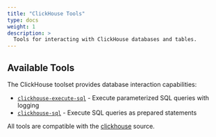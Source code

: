 ```yaml
---
title: "ClickHouse Tools"
type: docs
weight: 1
description: >
  Tools for interacting with ClickHouse databases and tables.
---
```


## Available Tools

The ClickHouse toolset provides database interaction capabilities:

- [`clickhouse-execute-sql`](clickhouse-execute-sql.md) - Execute parameterized SQL queries with logging
- [`clickhouse-sql`](clickhouse-sql.md) - Execute SQL queries as prepared statements  

All tools are compatible with the [clickhouse](../../sources/clickhouse.md) source.